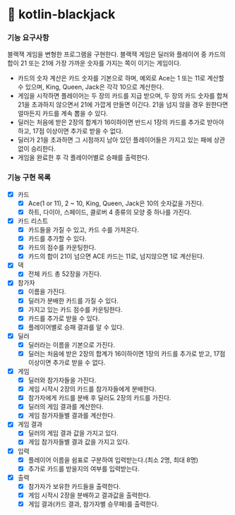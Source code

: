 # 🚀 kotlin-blackjack

### 기능 요구사항

블랙잭 게임을 변형한 프로그램을 구현한다. 블랙잭 게임은 딜러와 플레이어 중 카드의 합이 21 또는 21에 가장 가까운 숫자를 가지는 쪽이 이기는 게임이다.

- 카드의 숫자 계산은 카드 숫자를 기본으로 하며, 예외로 Ace는 1 또는 11로 계산할 수 있으며, King, Queen, Jack은 각각 10으로 계산한다.
- 게임을 시작하면 플레이어는 두 장의 카드를 지급 받으며, 두 장의 카드 숫자를 합쳐 21을 초과하지 않으면서 21에 가깝게 만들면 이긴다. 21을 넘지 않을 경우 원한다면 얼마든지 카드를 계속 뽑을 수 있다.
- 딜러는 처음에 받은 2장의 합계가 16이하이면 반드시 1장의 카드를 추가로 받아야 하고, 17점 이상이면 추가로 받을 수 없다.
- 딜러가 21을 초과하면 그 시점까지 남아 있던 플레이어들은 가지고 있는 패에 상관 없이 승리한다.
- 게임을 완료한 후 각 플레이어별로 승패를 출력한다.

### 기능 구현 목록

- [X] 카드
    - [X] Ace(1 or 11), 2 ~ 10, King, Queen, Jack은 10의 숫자값을 가진다.
    - [X] 하트, 다이아, 스페이드, 클로버 4 종류의 모양 중 하나를 가진다.
- [X] 카드 리스트
    - [X] 카드들을 가질 수 있고, 카드 수를 가져온다.
    - [X] 카드를 추가할 수 있다.
    - [X] 카드의 점수를 카운팅한다.
    - [X] 카드의 합이 21이 넘으면 ACE 카드는 11로, 넘지않으면 1로 계산된다.
- [X] 덱
    - [X] 전체 카드 총 52장을 가진다.
- [X] 참가자
    - [X] 이름을 가진다.
    - [X] 딜러가 분배한 카드를 가질 수 있다.
    - [X] 가지고 있는 카드 점수를 카운팅한다.
    - [X] 카드를 추가로 받을 수 있다.
    - [X] 플레이어별로 승패 결과를 알 수 있다.
- [X] 딜러
    - [X] 딜러라는 이름을 기본으로 가진다.
    - [X] 딜러는 처음에 받은 2장의 합계가 16이하이면 1장의 카드를 추가로 받고, 17점 이상이면 추가로 받을 수 없다.
- [X] 게임
    - [X] 딜러와 참가자들을 가진다.
    - [X] 게임 시작시 2장의 카드를 참가자들에게 분배한다.
    - [X] 참가자에게 카드를 분배 후 딜러도 2장의 카드를 가진다.
    - [X] 딜러의 게임 결과를 계산한다.
    - [X] 게임 참가자들별 결과를 계산한다.
- [X] 게임 결과
    - [X] 딜러의 게임 결과 값을 가지고 있다.
    - [X] 게임 참가자들별 결과 값을 가지고 있다.
- [X] 입력
    - [X] 플레이어 이름을 쉼표로 구분하여 입력받는다.(최소 2명, 최대 8명)
    - [X] 추가로 카드를 받을지의 여부를 입력받는다.
- [X] 출력
    - [X] 참가자가 보유한 카드들을 출력한다.
    - [X] 게임 시작시 2장을 분배하고 결과값을 출력한다.
    - [X] 게임 결과(카드 결과, 참가자별 승무패)를 출력한다.
